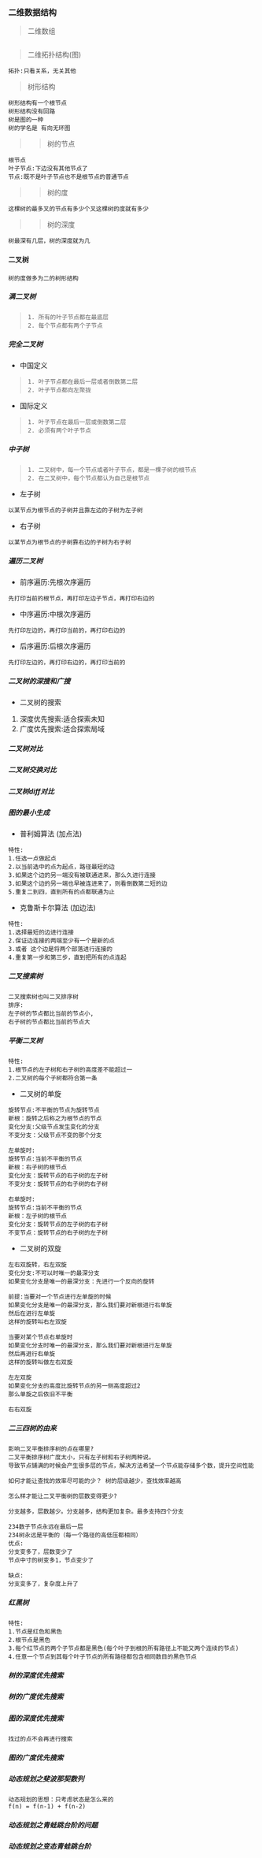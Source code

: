 ### 二维数据结构

> 二维数组
```

```

> 二维拓扑结构(图)
```
拓扑:只看关系，无关其他
```

> 树形结构
```
树形结构有一个根节点
树形结构没有回路
树是图的一种
树的学名是 有向无环图
```
>> 树的节点
```
根节点
叶子节点:下边没有其他节点了
节点:既不是叶子节点也不是根节点的普通节点
```
>> 树的度
```
这棵树的最多叉的节点有多少个叉这棵树的度就有多少
```
>> 树的深度
```
树最深有几层，树的深度就为几
```

#### 二叉树
```
树的度做多为二的树形结构
```
##### 满二叉树
> ```
> 1. 所有的叶子节点都在最底层
> 2. 每个节点都有两个子节点
> ```

##### 完全二叉树
- 中国定义
> ```
> 1. 叶子节点都在最后一层或者倒数第二层
> 2. 叶子节点都向左聚拢
> ```

- 国际定义
> ```
> 1. 叶子节点在最后一层或倒数第二层
> 2. 必须有两个叶子节点
> ```

##### 中子树
> ```
> 1. 二叉树中，每一个节点或者叶子节点，都是一棵子树的根节点
> 2. 在二叉树中，每个节点都认为自己是根节点
> ```

- 左子树
```
以某节点为根节点的子树并且靠左边的子树为左子树
```
- 右子树
```
以某节点为根节点的子树靠右边的子树为右子树
```

##### 遍历二叉树
- 前序遍历:先根次序遍历
```
先打印当前的根节点，再打印左边子节点，再打印右边的
```
- 中序遍历:中根次序遍历
```
先打印左边的，再打印当前的，再打印右边的
```
- 后序遍历:后根次序遍历
```
先打印左边的，再打印右边的，再打印当前的
```


##### 二叉树的深搜和广搜
- 二叉树的搜索
1. 深度优先搜索:适合探索未知
2. 广度优先搜索:适合探索局域


##### 二叉树对比
##### 二叉树交换对比
##### 二叉树diff对比

##### 图的最小生成
- 普利姆算法 (加点法)
```
特性:
1.任选一点做起点
2.以当前选中的点为起点，路径最短的边
3.如果这个边的另一端没有被联通进来，那么久进行连接
3.如果这个边的另一端也早被连进来了，则看倒数第二短的边
5.重复二到四，直到所有的点都联通为止
```
- 克鲁斯卡尔算法 (加边法)
```
特性:
1.选择最短的边进行连接
2.保证边连接的两端至少有一个是新的点
3.或者 这个边是将两个部落进行连接的
4.重复第一步和第三步，直到把所有的点连起
```

##### 二叉搜索树
```
二叉搜索树也叫二叉排序树
排序:
左子树的节点都比当前的节点小,
右子树的节点都比当前的节点大
```

##### 平衡二叉树
```
特性:
1.根节点的左子树和右子树的高度差不能超过一
2.二叉树的每个子树都符合第一条
```
- 二叉树的单旋
```
旋转节点:不平衡的节点为旋转节点
新根：旋转之后称之为根节点的节点
变化分支:父级节点发生变化的分支
不变分支：父级节点不变的那个分支

左单旋时:
旋转节点:当前不平衡的节点
新根：右子树的根节点
变化分支：旋转节点的右子树的左子树
不变分支：旋转节点的右子树的右子树

右单旋时:
旋转节点:当前不平衡的节点
新根：左子树的根节点
变化分支：旋转节点的左子树的右子树
不变节点：旋转节点的右子树的左子树
```
- 二叉树的双旋
```
左右双旋转，右左双旋
变化分支:不可以时唯一的最深分支
如果变化分支是唯一的最深分支：先进行一个反向的旋转

前提:当要对一个节点进行左单旋的时候
如果变化分支是唯一的最深分支，那么我们要对新根进行右单旋
然后在进行左单旋
这样的旋转叫右左双旋

当要对某个节点右单旋时
如果变化分支时唯一的最深分支，那么我们要对新根进行左单旋
然后再进行右单旋
这样的旋转叫做左右双旋

左左双旋
如果变化分支的高度比旋转节点的另一侧高度超过2
那么单旋之后依旧不平衡

右右双旋

```


##### 二三四树的由来
```
影响二叉平衡排序树的点在哪里?  
二叉平衡排序树广度太小，只有左子树和右子树两种说。
导致节点铺满的时候会产生很多层的节点，解决方法希望一个节点能存储多个数，提升空间性能

如何才能让查找的效率尽可能的少？ 树的层级越少，查找效率越高

怎么样才能让二叉平衡树的层数变得更少? 

分支越多，层数越少。分支越多，结构更加复杂。最多支持四个分支

234数子节点永远在最后一层
234树永远是平衡的（每一个路径的高低压都相同）
优点:
分支变多了，层数变少了
节点中寸的树变多1，节点变少了

缺点:
分支变多了，复杂度上升了
```

##### 红黑树
```
特性:
1.节点是红色和黑色
2.根节点是黑色
3.每个红节点的两个子节点都是黑色(每个叶子到根的所有路径上不能又两个连续的节点)
4.任意一个节点到其每个叶子节点的所有路径都包含相同数目的黑色节点
```
##### 树的深度优先搜索
##### 树的广度优先搜索
##### 图的深度优先搜索
```
找过的点不会再进行搜索
```
##### 图的广度优先搜索
##### 动态规划之斐波那契数列
```
动态规划的思想：只考虑状态是怎么来的
f(n) = f(n-1) + f(n-2)
```
##### 动态规划之青蛙跳台阶的问题
##### 动态规划之变态青蛙跳台阶